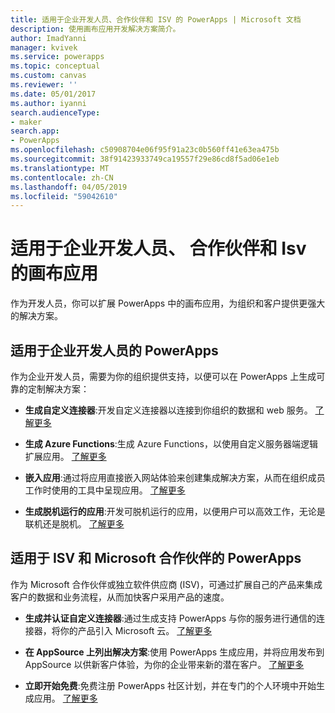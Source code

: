 ```yaml
---
title: 适用于企业开发人员、合作伙伴和 ISV 的 PowerApps | Microsoft 文档
description: 使用画布应用开发解决方案简介。
author: ImadYanni
manager: kvivek
ms.service: powerapps
ms.topic: conceptual
ms.custom: canvas
ms.reviewer: ''
ms.date: 05/01/2017
ms.author: iyanni
search.audienceType:
- maker
search.app:
- PowerApps
ms.openlocfilehash: c50908704e06f95f91a23c0b560ff41e63ea475b
ms.sourcegitcommit: 38f91423933749ca19557f29e86cd8f5ad06e1eb
ms.translationtype: MT
ms.contentlocale: zh-CN
ms.lasthandoff: 04/05/2019
ms.locfileid: "59042610"
---
```

# <a name="canvas-apps-for-enterprise-developers-partners-and-isvs"></a>适用于企业开发人员、 合作伙伴和 Isv 的画布应用

作为开发人员，你可以扩展 PowerApps 中的画布应用，为组织和客户提供更强大的解决方案。

## <a name="powerapps-for-enterprise-developers"></a>适用于企业开发人员的 PowerApps

作为企业开发人员，需要为你的组织提供支持，以便可以在 PowerApps 上生成可靠的定制解决方案：

- **生成自定义连接器**:开发自定义连接器以连接到你组织的数据和 web 服务。 [了解更多](https://docs.microsoft.com/connectors/custom-connectors/)

- **生成 Azure Functions**:生成 Azure Functions，以使用自定义服务器端逻辑扩展应用。 [了解更多](https://docs.microsoft.com/azure/azure-functions/functions-powerapps-scenario)

- **嵌入应用**:通过将应用直接嵌入网站体验来创建集成解决方案，从而在组织成员工作时使用的工具中呈现应用。 [了解更多](embed-apps-dev.md)

- **生成脱机运行的应用**:开发可脱机运行的应用，以便用户可以高效工作，无论是联机还是脱机。 [了解更多](offline-apps.md)

## <a name="powerapps-for-isvs-and-microsoft-partners"></a>适用于 ISV 和 Microsoft 合作伙伴的 PowerApps

作为 Microsoft 合作伙伴或独立软件供应商 (ISV)，可通过扩展自己的产品来集成客户的数据和业务流程，从而加快客户采用产品的速度。

- **生成并认证自定义连接器**:通过生成支持 PowerApps 与你的服务进行通信的连接器，将你的产品引入 Microsoft 云。 [了解更多](https://docs.microsoft.com/connectors/custom-connectors/submit-certification)

- **在 AppSource 上列出解决方案**:使用 PowerApps 生成应用，并将应用发布到 AppSource 以供新客户体验，为你的企业带来新的潜在客户。 [了解更多](dev-appsource-test-drive.md)

- **立即开始免费**:免费注册 PowerApps 社区计划，并在专门的个人环境中开始生成应用。 [了解更多](../dev-community-plan.md)
